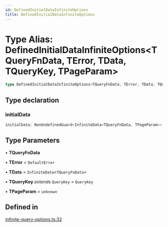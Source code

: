 ```yaml
---
id: DefinedInitialDataInfiniteOptions
title: DefinedInitialDataInfiniteOptions
---
```


# Type Alias: DefinedInitialDataInfiniteOptions\<TQueryFnData, TError, TData, TQueryKey, TPageParam\>

```ts
type DefinedInitialDataInfiniteOptions<TQueryFnData, TError, TData, TQueryKey, TPageParam>: CreateInfiniteQueryOptions<TQueryFnData, TError, TData, TQueryFnData, TQueryKey, TPageParam> & object;
```

## Type declaration

### initialData

```ts
initialData: NonUndefinedGuard<InfiniteData<TQueryFnData, TPageParam>> | () => NonUndefinedGuard<InfiniteData<TQueryFnData, TPageParam>>;
```

## Type Parameters

• **TQueryFnData**

• **TError** = `DefaultError`

• **TData** = `InfiniteData`\<`TQueryFnData`\>

• **TQueryKey** *extends* `QueryKey` = `QueryKey`

• **TPageParam** = `unknown`

## Defined in

[infinite-query-options.ts:32](https://github.com/TanStack/query/blob/27861961bbb36e9bc25fcd45cff21b5645f02f9b/packages/angular-query-experimental/src/infinite-query-options.ts#L32)
